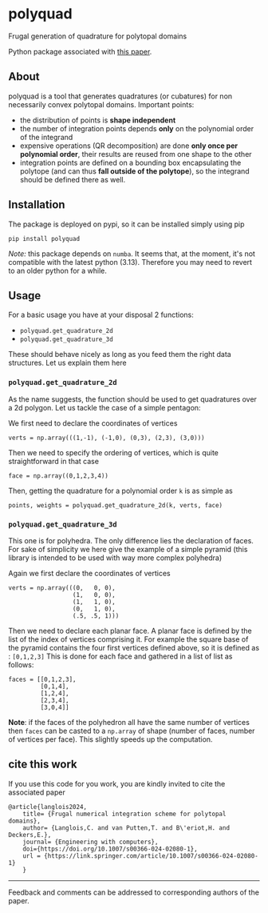polyquad
========
Frugal generation of quadrature for polytopal domains

Python package associated with [this paper](https://link.springer.com/article/10.1007/s00366-024-02080-1).

About
-----
polyquad is a tool that generates quadratures (or cubatures) for non
necessarily convex polytopal domains. Important points:
- the distribution of points is **shape independent**
- the number of integration points depends **only** on the polynomial
  order of the integrand
- expensive operations (QR decomposition) are done **only once per
  polynomial order**, their results are reused from one shape to the
  other
- integration points are defined on a bounding box encapsulating the
  polytope (and can thus **fall outside of the polytope**), so the
  integrand should be defined there as well.


## Installation

The package is deployed on pypi, so it can be installed simply using pip

```
pip install polyquad
```

*Note:* this package depends on `numba`. It seems that, at the moment,
it's not compatible with the latest python (3.13). Therefore you may
need to revert to an older python for a while.

## Usage
For a basic usage you have at your disposal 2 functions:
- `polyquad.get_quadrature_2d`
- `polyquad.get_quadrature_3d`

These should behave nicely as long as you feed them the right data
structures. Let us explain them here

### `polyquad.get_quadrature_2d`
As the name suggests, the function should be used to get quadratures
over a 2d polygon. Let us tackle the case of a simple pentagon:

We first need to declare the coordinates of vertices

```
verts = np.array(((1,-1), (-1,0), (0,3), (2,3), (3,0)))
```

Then we need to specify the ordering of vertices, which is quite
straightforward in that case

```
face = np.array((0,1,2,3,4))
```

Then, getting the quadrature for a polynomial order `k` is as simple as

```
points, weights = polyquad.get_quadrature_2d(k, verts, face)
```

### `polyquad.get_quadrature_3d`
This one is for polyhedra. The only difference lies the declaration of
faces. For sake of simplicity we here give the example of a simple
pyramid (this library is intended to be used with way more complex
polyhedra)

Again we first declare the coordinates of vertices

```
verts = np.array(((0,   0, 0),
                  (1,   0, 0),
                  (1,   1, 0),
                  (0,   1, 0),
                  (.5, .5, 1)))
```

Then we need to declare each planar face. A planar face is defined by
the list of the index of vertices comprising it. For example the
square base of the pyramid contains the four first vertices defined
above, so it is defined as : `[0,1,2,3]`
This is done for each face and gathered in a list of list as follows:

```
faces = [[0,1,2,3],
         [0,1,4],
         [1,2,4],
         [2,3,4],
         [3,0,4]]
```

**Note**: if the faces of the polyhedron all have the same number of
vertices then `faces` can be casted to a `np.array` of shape (number of
faces, number of vertices per face). This slightly speeds up the
computation.

## cite this work

If you use this code for you work, you are kindly invited to cite the
associated paper
```
@article{langlois2024,
	title= {Frugal numerical integration scheme for polytopal domains},
	author= {Langlois,C. and van Putten,T. and B\'eriot,H. and Deckers,E.},
	journal= {Engineering with computers},
	doi={https://doi.org/10.1007/s00366-024-02080-1},
	url = {https://link.springer.com/article/10.1007/s00366-024-02080-1}
	}
```

<hr/> 

Feedback and comments can be addressed to corresponding authors
of the paper.
